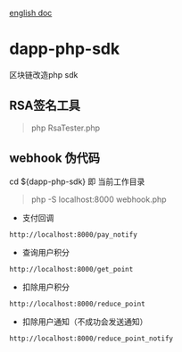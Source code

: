 
[english doc](https://github.com/moongaminglib/columbus-php-sdk/tree/main/en)

# dapp-php-sdk
区块链改造php sdk

## RSA签名工具

> php RsaTester.php

## webhook 伪代码

cd ${dapp-php-sdk} 即 当前工作目录

> php -S localhost:8000 webhook.php

- 支付回调

`http://localhost:8000/pay_notify`

- 查询用户积分

`http://localhost:8000/get_point`

- 扣除用户积分

`http://localhost:8000/reduce_point`

- 扣除用户通知（不成功会发送通知）

`http://localhost:8000/reduce_point_notify`
